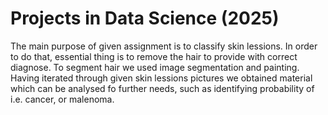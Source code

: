 # Projects in Data Science (2025)

The main purpose of given assignment is to classify skin lessions. In order to do that, essential thing is to remove the hair to provide with correct diagnose. To segment hair we used image segmentation and painting. Having iterated through given skin lessions pictures we obtained material which can be analysed fo further needs, such as identifying probability of i.e. cancer, or malenoma. 







